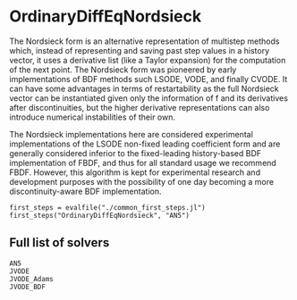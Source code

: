 # OrdinaryDiffEqNordsieck

The Nordsieck form is an alternative representation of multistep methods which,
instead of representing and saving past step values in a history vector,
it uses a derivative list (like a Taylor expansion) for the computation of the next point.
The Nordsieck form was pioneered by early implementations of BDF methods such LSODE, VODE, and finally CVODE.
It can have some advantages in terms of restartability as the full Nordsieck vector can be instantiated given only the information of f and its derivatives after discontinuities,
but the higher derivative representations can also introduce numerical instabilities of their own.

The Nordsieck implementations here are considered experimental implementations of the LSODE non-fixed leading coefficient form
and are generally considered inferior to the fixed-leading history-based BDF implementation of FBDF, and thus for all standard usage we recommend FBDF.
However, this algorithm is kept for experimental research and development purposes with the possibility of one day becoming a more discontinuity-aware BDF implementation.

```@eval
first_steps = evalfile("./common_first_steps.jl")
first_steps("OrdinaryDiffEqNordsieck", "AN5")
```

## Full list of solvers

```@docs
AN5
JVODE
JVODE_Adams
JVODE_BDF
```

